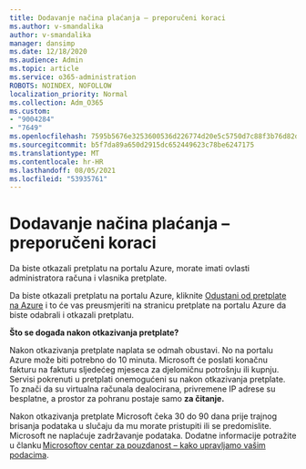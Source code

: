 ```yaml
---
title: Dodavanje načina plaćanja – preporučeni koraci
ms.author: v-smandalika
author: v-smandalika
manager: dansimp
ms.date: 12/18/2020
ms.audience: Admin
ms.topic: article
ms.service: o365-administration
ROBOTS: NOINDEX, NOFOLLOW
localization_priority: Normal
ms.collection: Adm_O365
ms.custom:
- "9004284"
- "7649"
ms.openlocfilehash: 7595b5676e3253600536d226774d20e5c5750d7c88f3b76d82d82c320fb295a8
ms.sourcegitcommit: b5f7da89a650d2915dc652449623c78be6247175
ms.translationtype: MT
ms.contentlocale: hr-HR
ms.lasthandoff: 08/05/2021
ms.locfileid: "53935761"
---
```

# <a name="add-payment-method---recommended-steps"></a>Dodavanje načina plaćanja – preporučeni koraci

Da biste otkazali pretplatu na portalu Azure, morate imati ovlasti administratora računa i vlasnika pretplate. 

Da biste otkazali pretplatu na portalu Azure, kliknite  [Odustani od pretplate na Azure](https://ms.portal.azure.com/#blade/Microsoft_Azure_Billing/SubscriptionsBlade) i to će vas preusmjeriti na stranicu pretplate na portalu Azure da biste odabrali i otkazali pretplatu. 

**Što se događa nakon otkazivanja pretplate?** 

Nakon otkazivanja pretplate naplata se odmah obustavi. No na portalu Azure može biti potrebno do 10 minuta. Microsoft će poslati konačnu fakturu na fakturu sljedećeg mjeseca za djelomičnu potrošnju ili kupnju. Servisi pokrenuti u pretplati onemogućeni su nakon otkazivanja pretplate. To znači da su virtualna računala dealocirana, privremene IP adrese su besplatne, a prostor za pohranu postaje samo **za čitanje.** 

Nakon otkazivanja pretplate Microsoft čeka 30 do 90 dana prije trajnog brisanja podataka u slučaju da mu morate pristupiti ili se predomislite. Microsoft ne naplaćuje zadržavanje podataka. Dodatne informacije potražite u članku [Microsoftov centar za pouzdanost – kako upravljamo vašim podacima](https://www.microsoft.com/trust-center/privacy/data-management#leave).



